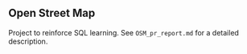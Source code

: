 ## Open Street Map

Project to reinforce SQL learning. See `OSM_pr_report.md` for a detailed description.
